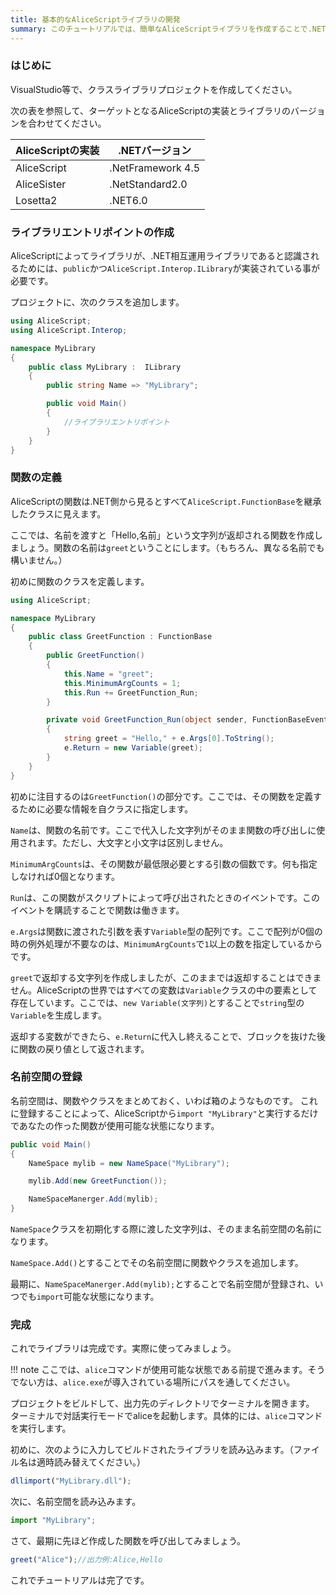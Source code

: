 ```yaml
---
title: 基本的なAliceScriptライブラリの開発
summary: このチュートリアルでは、簡単なAliceScriptライブラリを作成することで.NETライブラリがどのようにAliceScriptで動作するかを学習します。
---
```


### はじめに
VisualStudio等で、クラスライブラリプロジェクトを作成してください。

次の表を参照して、ターゲットとなるAliceScriptの実装とライブラリのバージョンを合わせてください。

|AliceScriptの実装|.NETバージョン|
|---|---|
|AliceScript|.NetFramework 4.5|
|AliceSister|.NetStandard2.0|
|Losetta2|.NET6.0|

### ライブラリエントリポイントの作成
AliceScriptによってライブラリが、.NET相互運用ライブラリであると認識されるためには、`public`かつ`AliceScript.Interop.ILibrary`が実装されている事が必要です。

プロジェクトに、次のクラスを追加します。

```csharp title="MyLibrary.cs" linenums="1"
using AliceScript;
using AliceScript.Interop;

namespace MyLibrary
{
    public class MyLibrary :  ILibrary
    {
        public string Name => "MyLibrary";

        public void Main()
        {
            //ライブラリエントリポイント
        }
    }
}

```

### 関数の定義
AliceScriptの関数は.NET側から見るとすべて`AliceScript.FunctionBase`を継承したクラスに見えます。

ここでは、名前を渡すと「Hello,名前」という文字列が返却される関数を作成しましょう。関数の名前は`greet`ということにします。（もちろん、異なる名前でも構いません。）

初めに関数のクラスを定義します。

```csharp title="MyLibrary.cs" linenums="1"
using AliceScript;

namespace MyLibrary
{
    public class GreetFunction : FunctionBase
    {
        public GreetFunction()
        {
            this.Name = "greet";
            this.MinimumArgCounts = 1;
            this.Run += GreetFunction_Run;
        }

        private void GreetFunction_Run(object sender, FunctionBaseEventArgs e)
        {
            string greet = "Hello," + e.Args[0].ToString();
            e.Return = new Variable(greet);
        }
    }
}

```

初めに注目するのは`GreetFunction()`の部分です。ここでは、その関数を定義するために必要な情報を自クラスに指定します。

`Name`は、関数の名前です。ここで代入した文字列がそのまま関数の呼び出しに使用されます。ただし、大文字と小文字は区別しません。

`MinimumArgCounts`は、その関数が最低限必要とする引数の個数です。何も指定しなければ0個となります。

`Run`は、この関数がスクリプトによって呼び出されたときのイベントです。このイベントを購読することで関数は働きます。

`e.Args`は関数に渡された引数を表す`Variable`型の配列です。ここで配列が0個の時の例外処理が不要なのは、`MinimumArgCounts`で`1`以上の数を指定しているからです。

`greet`で返却する文字列を作成しましたが、このままでは返却することはできません。AliceScriptの世界ではすべての変数は`Variable`クラスの中の要素として存在しています。ここでは、`new Variable(文字列)`とすることで`string`型の`Variable`を生成します。

返却する変数ができたら、`e.Return`に代入し終えることで、ブロックを抜けた後に関数の戻り値として返されます。

### 名前空間の登録
名前空間は、関数やクラスをまとめておく、いわば箱のようなものです。
これに登録することによって、AliceScriptから`import "MyLibrary"`と実行するだけであなたの作った関数が使用可能な状態になります。

```csharp title="MyLibrary.cs" linenums="1"
public void Main()
{
    NameSpace mylib = new NameSpace("MyLibrary");

    mylib.Add(new GreetFunction());

    NameSpaceManerger.Add(mylib);
}
```

`NameSpace`クラスを初期化する際に渡した文字列は、そのまま名前空間の名前になります。

`NameSpace.Add()`とすることでその名前空間に関数やクラスを追加します。

最期に、`NameSpaceManerger.Add(mylib);`とすることで名前空間が登録され、いつでも`import`可能な状態になります。

### 完成
これでライブラリは完成です。実際に使ってみましょう。

!!! note
    ここでは、`alice`コマンドが使用可能な状態である前提で進みます。そうでない方は、`alice.exe`が導入されている場所にパスを通してください。

プロジェクトをビルドして、出力先のディレクトリでターミナルを開きます。
ターミナルで対話実行モードでaliceを起動します。具体的には、`alice`コマンドを実行します。

初めに、次のように入力してビルドされたライブラリを読み込みます。（ファイル名は適時読み替えてください。）

```js title="AliceScript"
dllimport("MyLibrary.dll");
```

次に、名前空間を読み込みます。

```js title="AliceScript"
import "MyLibrary";
```

さて、最期に先ほど作成した関数を呼び出してみましょう。

```js title="AliceScript"
greet("Alice");//出力例:Alice,Hello
```

これでチュートリアルは完了です。